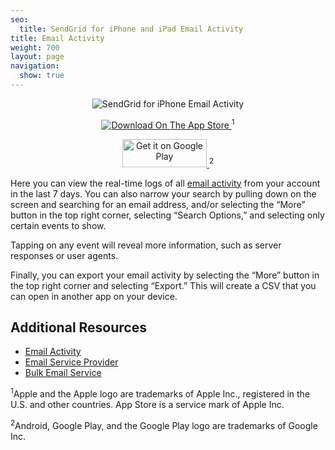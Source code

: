 ```yaml
---
seo:
  title: SendGrid for iPhone and iPad Email Activity
title: Email Activity
weight: 700
layout: page
navigation:
  show: true
---
```


<p style="text-align:center">
	<img src="{{root_url}}/images/sendgrid_for_iphone_activity.gif" alt="SendGrid for iPhone Email Activity" style="display:inline"/>
</p>

<p style="text-align:center">
	<a href="https://itunes.apple.com/us/app/sendgrid/id916808878?mt=8" target="_blank">
		<img src="{{root_url}}/images/download_app_store.svg" alt="Download On The App Store" style="display:inline;border:none;" />
	</a>
  <sup>1</sup>
</p>

<p style="text-align:center">
  <a href="https://play.google.com/store/apps/details?id=com.sendgrid.android.sendgrid.app&utm_source=global_co&utm_medium=prtnr&utm_content=Mar2515&utm_campaign=PartBadge&pcampaignid=MKT-Other-global-all-co-prtnr-py-PartBadge-Mar2515-1">
    <img alt="Get it on Google Play" src="https://play.google.com/intl/en_us/badges/images/generic/en-play-badge.png" style="display:inline;border:none;width:135px;height:45px" />
  </a>
  <sup>2</sup>
</p>

Here you can view the real-time logs of all [email activity]({{root_url}}/User_Guide/email_activity.html) from your account in the last 7 days. You can also narrow your search by pulling down on the screen and searching for an email address, and/or selecting the “More” button in the top right corner, selecting “Search Options,” and selecting only certain events to show.

Tapping on any event will reveal more information, such as server responses or user agents.

Finally, you can export your email activity by selecting the “More” button in the top right corner and selecting “Export.” This will create a CSV that you can open in another app on your device.

<h2>Additional Resources</h2>

- [Email Activity]({{root_url}}/User_Guide/email_activity.html)
- [Email Service Provider]({{site.site_url}}/docs/Glossary/email_service_provider.html)
- [Bulk Email Service]({{site.site_url}}/docs/Glossary/bulk_email_service.html)

<p class="small">
  <sup>1</sup>Apple and the Apple logo are trademarks of Apple Inc., registered in the U.S. and other countries. App Store is a service mark of Apple Inc.
</p>
<p class="small">
  <sup>2</sup>Android, Google Play, and the Google Play logo are trademarks of Google Inc.
</p>
